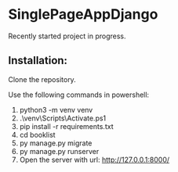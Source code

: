 # SinglePageAppDjango
Recently started project in progress.

## Installation:

Clone the repository.

Use the following commands in powershell:
1. python3 -m venv venv
2. .\venv\Scripts\Activate.ps1
3. pip install -r requirements.txt
4. cd booklist
5. py manage.py migrate
6. py manage.py runserver
7. Open the server with url: http://127.0.0.1:8000/
